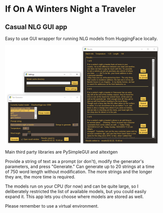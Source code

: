 # If On A Winters Night a Traveler

## Casual NLG GUI app

Easy to use GUI wrapper for running NLG models from HuggingFace locally. 

![Screenshot](/UI.png?raw=true)

Main third party libraries are PySimpleGUI and
aitextgen

Provide a string of text as a prompt (or don't), modify the generator's parameters, and press "Generate." Can generate up to 20 strings at a time of 750 word length without modification. The more strings and the longer they are, the more time is required.

The models run on your CPU (for now) and can be quite large, so I deliberately restricted the list of available models, but you could easily expand it. This app lets you choose where models are stored as well.

Please remember to use a virtual environment. 
